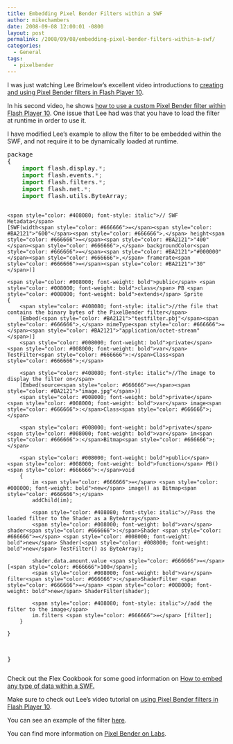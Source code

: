 ```yaml
---
title: Embedding Pixel Bender Filters within a SWF
author: mikechambers
date: 2008-09-08 12:00:01 -0800
layout: post
permalink: /2008/09/08/embedding-pixel-bender-filters-within-a-swf/
categories:
  - General
tags:
  - pixelbender
---
```



I was just watching Lee Brimelow&#8217;s excellent video introductions to [creating and using Pixel Bender filters in Flash Player 10][1].

In his second video, he shows [how to use a custom Pixel Bender filter within Flash Player 10][1]. One issue that Lee had was that you have to load the filter at runtime in order to use it. 

I have modified Lee&#8217;s example to allow the filter to be embedded within the SWF, and not require it to be dynamically loaded at runtime.  
<!--more-->

<div class="highlight">
  <pre>package
{
	<span style="color: #008000; font-weight: bold">import</span> flash.display.<span style="color: #666666">*;</span>
	<span style="color: #008000; font-weight: bold">import</span> flash.events.<span style="color: #666666">*;</span>
	<span style="color: #008000; font-weight: bold">import</span> flash.filters.<span style="color: #666666">*;</span>
	<span style="color: #008000; font-weight: bold">import</span> flash.net.<span style="color: #666666">*;</span>
	<span style="color: #008000; font-weight: bold">import</span> flash.utils.ByteArray<span style="color: #666666">;</span>
	
	<span style="color: #408080; font-style: italic">// SWF Metadata</span>
	[SWF(width<span style="color: #666666">=</span><span style="color: #BA2121">"600"</span><span style="color: #666666">,</span> height<span style="color: #666666">=</span><span style="color: #BA2121">"400"</span><span style="color: #666666">,</span> backgroundColor<span style="color: #666666">=</span><span style="color: #BA2121">"#000000"</span><span style="color: #666666">,</span> framerate<span style="color: #666666">=</span><span style="color: #BA2121">"30"</span>)]

	<span style="color: #008000; font-weight: bold">public</span> <span style="color: #008000; font-weight: bold">class</span> PB <span style="color: #008000; font-weight: bold">extends</span> Sprite
	{
		<span style="color: #408080; font-style: italic">//the file that contains the binary bytes of the PixelBender filter</span>
		[Embed(<span style="color: #BA2121">"testfilter.pbj"</span><span style="color: #666666">,</span> mimeType<span style="color: #666666">=</span><span style="color: #BA2121">"application/octet-stream"</span>)]
		<span style="color: #008000; font-weight: bold">private</span> <span style="color: #008000; font-weight: bold">var</span> TestFilter<span style="color: #666666">:</span>Class<span style="color: #666666">;</span>		
		
		<span style="color: #408080; font-style: italic">//The image to display the filter on</span>
		[Embed(source<span style="color: #666666">=</span><span style="color: #BA2121">"image.jpg"</span>)]
		<span style="color: #008000; font-weight: bold">private</span> <span style="color: #008000; font-weight: bold">var</span> image<span style="color: #666666">:</span>Class<span style="color: #666666">;</span>
		
		<span style="color: #008000; font-weight: bold">private</span> <span style="color: #008000; font-weight: bold">var</span> im<span style="color: #666666">:</span>Bitmap<span style="color: #666666">;</span>
		
		<span style="color: #008000; font-weight: bold">public</span> <span style="color: #008000; font-weight: bold">function</span> PB()<span style="color: #666666">:</span>void
		{
			im <span style="color: #666666">=</span> <span style="color: #008000; font-weight: bold">new</span> image() as Bitmap<span style="color: #666666">;</span>
			addChild(im);

			<span style="color: #408080; font-style: italic">//Pass the loaded filter to the Shader as a ByteArray</span>
			<span style="color: #008000; font-weight: bold">var</span> shader<span style="color: #666666">:</span>Shader <span style="color: #666666">=</span> <span style="color: #008000; font-weight: bold">new</span> Shader(<span style="color: #008000; font-weight: bold">new</span> TestFilter() as ByteArray);
			
			shader.data.amount.value <span style="color: #666666">=</span> [<span style="color: #666666">100</span>];
			<span style="color: #008000; font-weight: bold">var</span> filter<span style="color: #666666">:</span>ShaderFilter <span style="color: #666666">=</span> <span style="color: #008000; font-weight: bold">new</span> ShaderFilter(shader);
			
			<span style="color: #408080; font-style: italic">//add the filter to the image</span>
			im.filters <span style="color: #666666">=</span> [filter];
		}

	}
}
</pre>
</div>

Check out the Flex Cookbook for some good information on [How to embed any type of data within a SWF.][2]

Make sure to check out Lee&#8217;s video tutorial on [using Pixel Bender filters in Flash Player 10][1].

You can see an example of the filter [here][3].

You can find more information on [Pixel Bender on Labs][4].

 [1]: http://theflashblog.com/?p=435
 [2]: http://www.adobe.com/cfusion/communityengine/index.cfm?event=showdetails&productId=2&postId=8046
 [3]: http://flickr.com/photos/mikechambers/2840691963/
 [4]: http://labs.adobe.com/wiki/index.php/Pixel_Bender_Toolkit